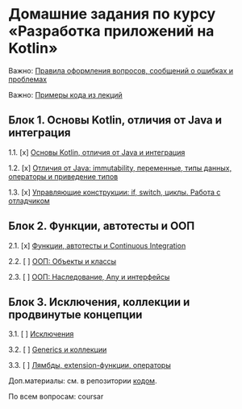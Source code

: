 # Домашние задания по курсу «Разработка приложений на Kotlin»

Важно: [Правила оформления вопросов, сообщений о ошибках и проблемах](report-requirements.md)

Важно: [Примеры кода из лекций](https://github.com/netology-code/kt-code)

## Блок 1. Основы Kotlin, отличия от Java и интеграция

1.1. [x] [Основы Kotlin, отличия от Java и интеграция](01_intro)

1.2. [x] [Отличия от Java: immutability, переменные, типы данных, операторы и приведение типов](02_basics)

1.3. [x] [Управляющие конструкции: if, switch, циклы. Работа с отладчиком](03_control)

## Блок 2. Функции, автотесты и ООП

2.1. [x] [Функции, автотесты и Continuous Integration](04_functions)

2.2. [ ] [ООП: Объекты и классы](05_objects)

2.3. [ ] [ООП: Наследование, Any и интерфейсы](06_inheritance)

## Блок 3. Исключения, коллекции и продвинутые концепции

3.1. [ ] [Исключения](07_exceptions)

3.2. [ ] [Generics и коллекции](08_collections)

3.3. [ ] [Лямбды, extension-функции, операторы](09_lambda)

Доп.материалы: см. в репозитории [кодом](https://github.com/netology-code/kt-code).

По всем вопросам: coursar
